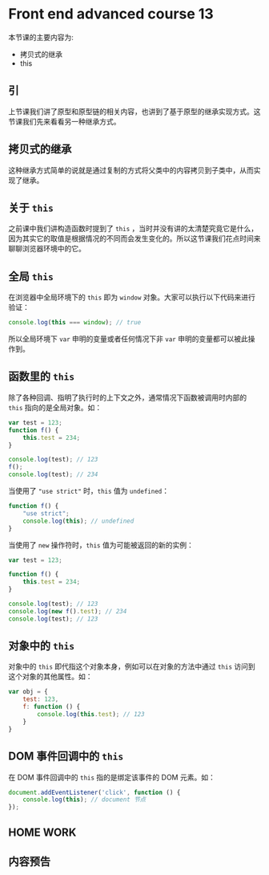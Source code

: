 # Front end advanced course 13

本节课的主要内容为:

- 拷贝式的继承
- this

## 引

上节课我们讲了原型和原型链的相关内容，也讲到了基于原型的继承实现方式。这节课我们先来看看另一种继承方式。

## 拷贝式的继承

这种继承方式简单的说就是通过复制的方式将父类中的内容拷贝到子类中，从而实现了继承。

## 关于 `this`

之前课中我们讲构造函数时提到了 `this` ，当时并没有讲的太清楚究竟它是什么，因为其实它的取值是根据情况的不同而会发生变化的。所以这节课我们花点时间来聊聊浏览器环境中的它。

## 全局 `this`

在浏览器中全局环境下的 `this` 即为 `window` 对象。大家可以执行以下代码来进行验证：

```js
console.log(this === window); // true
```

所以全局环境下 `var` 申明的变量或者任何情况下非 `var` 申明的变量都可以被此操作到。

## 函数里的 `this`

除了各种回调、指明了执行时的上下文之外，通常情况下函数被调用时内部的 `this` 指向的是全局对象。如：

```js
var test = 123;
function f() {
    this.test = 234;
}

console.log(test); // 123
f();
console.log(test); // 234
```

当使用了 `"use strict"` 时，`this` 值为 `undefined`：

```js
function f() {
    "use strict";
    console.log(this); // undefined
}
```

当使用了 `new` 操作符时，`this` 值为可能被返回的新的实例：

```js
var test = 123;

function f() {
    this.test = 234;
}

console.log(test); // 123
console.log(new f().test); // 234
console.log(test); // 123
```

## 对象中的 `this`

对象中的 `this` 即代指这个对象本身，例如可以在对象的方法中通过 `this` 访问到这个对象的其他属性。如：

```js
var obj = {
    test: 123,
    f: function () {
        console.log(this.test); // 123
    }
}
```

## DOM 事件回调中的 `this`

在 DOM 事件回调中的 `this` 指的是绑定该事件的 DOM 元素。如：

```js
document.addEventListener('click', function () {
    console.log(this); // document 节点
});
```

## HOME WORK

## 内容预告
